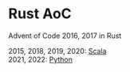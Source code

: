 # Rust AoC
Advent of Code 2016, 2017 in Rust

2015, 2018, 2019, 2020: [Scala](https://github.com/PhuNH/scala_aoc)  
2021, 2022: [Python](https://github.com/PhuNH/python_aoc)

